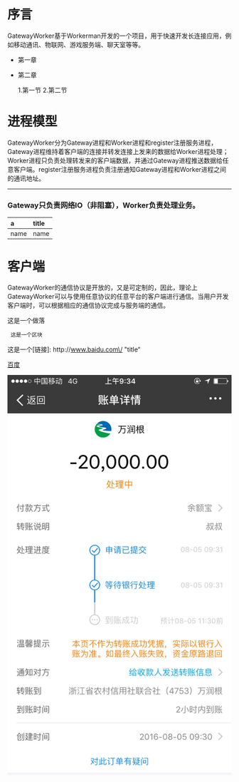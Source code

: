 # **序言**

GatewayWorker基于Workerman开发的一个项目，用于快速开发长连接应用，例如移动通讯、物联网、游戏服务端、聊天室等等。

* 第一章

* 第二章

  1.第一节
  2.第二节


# **进程模型**

GatewayWorker分为Gateway进程和Worker进程和register注册服务进程，Gateway进程维持着客户端的连接并转发连接上发来的数据给Worker进程处理；Worker进程只负责处理转发来的客户端数据，并通过Gateway进程推送数据给任意客户端。register注册服务进程负责注册通知Gateway进程和Worker进程之间的通讯地址。

---

### Gateway只负责网络IO（非阻塞），Worker负责处理业务。

| a | title |
| :--- | :--- |
| name | name |

# **客户端**

GatewayWorker的通信协议是开放的，又是可定制的，因此，理论上GatewayWorker可以与使用任意协议的任意平台的客户端进行通信。当用户开发客户端时，可以根据相应的通信协议完成与服务端的通信。

这是一个做落

```css
 这是一个区块
```

这是一个\[链接\]: http:\/\/www.baidu.com\/ "title“

[百度](/baidu.com)

![](/assets/IMG_0012.jpg)


